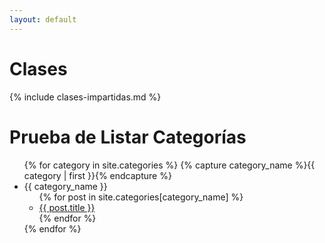 ```yaml
---
layout: default
---
```


# Clases

{% include clases-impartidas.md %}

# Prueba de Listar Categorías

<ul>
{% for category in site.categories %}
  {% capture category_name %}{{ category | first }}{% endcapture %}
  <li><a name="{{ category_name }}">{{ category_name }}</a>
    <ul>
    {% for post in site.categories[category_name] %}
      <li><a href="{{ post.url }}">{{ post.title }}</a></li>
    {% endfor %}
    </ul>
  </li> 
{% endfor %}
</ul>

